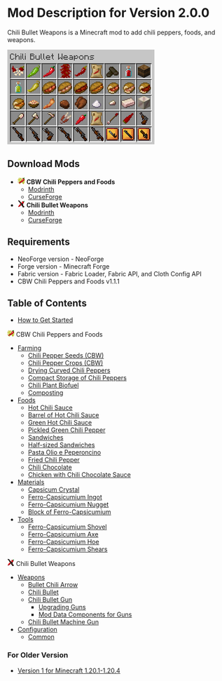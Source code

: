 # Mod Description for Version 2.0.0

Chili Bullet Weapons is a Minecraft mod to add chili peppers, foods, and weapons.

![Items](media/item/misc/items_v2.0.0.png)

## Download Mods

- ![ ](media/cpaf_icon_16.png) **CBW Chili Peppers and Foods**
  - [Modrinth](https://modrinth.com/mod/cbw-chili-peppers-and-foods)
  - [CurseForge](https://www.curseforge.com/minecraft/mc-mods/cbw-chili-peppers-and-foods)
- ![ ](media/icon_16.png) **Chili Bullet Weapons**
  - [Modrinth](https://modrinth.com/project/chili-bullet-weapons)
  - [CurseForge](https://www.curseforge.com/minecraft/mc-mods/chili-bullet-weapons)

## Requirements

- NeoForge version - NeoForge
- Forge version - Minecraft Forge
- Fabric version - Fabric Loader, Fabric API, and Cloth Config API
- CBW Chili Peppers and Foods v1.1.1

## Table of Contents

- [How to Get Started](v2/index.html)

![ ](media/cpaf_icon_16.png) CBW Chili Peppers and Foods

- [Farming](v2/farming.html)
  - [Chili Pepper Seeds (CBW)](v2/farming.html#chili-pepper-seeds-cbw)
  - [Chili Pepper Crops (CBW)](v2/farming.html#chili-pepper-crops-cbw)
  - [Drying Curved Chili Peppers](v2/farming.html#drying-curved-chili-peppers)
  - [Compact Storage of Chili Peppers](v2/farming.html#compact-storage-of-chili-peppers)
  - [Chili Plant Biofuel](v2/farming.html#chili-plant-biofuel)
  - [Composting](v2/farming.html#composting)
- [Foods](v2/foods.html)
  - [Hot Chili Sauce](v2/foods.html#hot-chili-sauce)
  - [Barrel of Hot Chili Sauce](v2/foods.html#barrel-of-hot-chili-sauce)
  - [Green Hot Chili Sauce](v2/foods.html#green-hot-chili-sauce)
  - [Pickled Green Chili Pepper](v2/foods.html#pickled-green-chili-pepper)
  - [Sandwiches](v2/foods.html#sandwiches)
  - [Half-sized Sandwiches](v2/foods.html#half-sized-sandwiches)
  - [Pasta Olio e Peperoncino](v2/foods.html#pasta-olio-e-peperoncino)
  - [Fried Chili Pepper](v2/foods.html#fried-chili-pepper)
  - [Chili Chocolate](v2/foods.html#chili-chocolate)
  - [Chicken with Chili Chocolate Sauce](v2/foods.html#chicken-with-chili-chocolate-sauce)
- [Materials](v2/materials.html)
  - [Capsicum Crystal](v2/materials.html#capsicum-crystal)
  - [Ferro-Capsicumium Ingot](v2/materials.html#ferro-capsicumium-ingot)
  - [Ferro-Capsicumium Nugget](v2/materials.html#ferro-capsicumium-nugget)
  - [Block of Ferro-Capsicumium](v2/materials.html#block-of-ferro-capsicumium)
- [Tools](v2/tools.html)
  - [Ferro-Capsicumium Shovel](v2/tools.html#ferro-capsicumium-shovel)
  - [Ferro-Capsicumium Axe](v2/tools.html#ferro-capsicumium-axe)
  - [Ferro-Capsicumium Hoe](v2/tools.html#ferro-capsicumium-hoe)
  - [Ferro-Capsicumium Shears](v2/tools.html#ferro-capsicumium-shears)

![ ](media/icon_16.png) Chili Bullet Weapons

- [Weapons](v2/weapons.html)
  - [Bullet Chili Arrow](v2/weapons.html#bullet-chili-arrow)
  - [Chili Bullet](v2/weapons.html#chili-bullet)
  - [Chili Bullet Gun](v2/weapons.html#chili-bullet-gun)
    - [Upgrading Guns](v2/weapons.html#upgrading-guns)
    - [Mod Data Components for Guns](v2/weapons.html#mod-data-components-for-guns)
  - [Chili Bullet Machine Gun](v2/weapons.html#chili-bullet-machine-gun)
- [Configuration](v2/config.html)
  - [Common](v2/config.html#common)

### For Older Version

- [Version 1 for Minecraft 1.20.1-1.20.4](v1/index.html)
